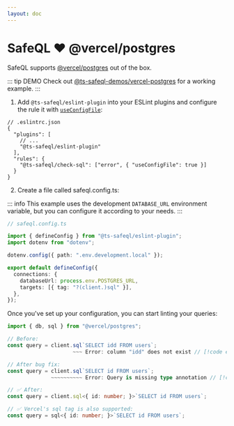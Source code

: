 ```yaml
---
layout: doc
---
```


# SafeQL :heart: @vercel/postgres

SafeQL supports [@vercel/postgres](https://vercel.com/docs/storage/vercel-postgres) out of the box.

::: tip DEMO
Check out [@ts-safeql-demos/vercel-postgres](https://github.com/ts-safeql/safeql/tree/main/demos/vercel-postgres) for a working example.
:::

1. Add `@ts-safeql/eslint-plugin` into your ESLint plugins and configure the rule it with [`useConfigFile`](/api/#useconfigfile):

```json{5,8}
// .eslintrc.json
{
  "plugins": [
    // ...
    "@ts-safeql/eslint-plugin"
  ],
  "rules": {
    "@ts-safeql/check-sql": ["error", { "useConfigFile": true }]
  }
}
```

2. Create a file called safeql.config.ts:

::: info
This example uses the development `DATABASE_URL` environment variable, but you can configure it according to your needs.
:::

```ts
// safeql.config.ts

import { defineConfig } from "@ts-safeql/eslint-plugin";
import dotenv from "dotenv";

dotenv.config({ path: ".env.development.local" });

export default defineConfig({
  connections: {
    databaseUrl: process.env.POSTGRES_URL,
    targets: [{ tag: "?(client.)sql" }],
  },
});
```

Once you've set up your configuration, you can start linting your queries:

```typescript
import { db, sql } from "@vercel/postgres";

// Before:
const query = client.sql`SELECT idd FROM users`;
                     ~~~ Error: column "idd" does not exist // [!code error]

// After bug fix:
const query = client.sql`SELECT id FROM users`;
              ~~~~~~~~~~ Error: Query is missing type annotation // [!code error]

// ✅ After:
const query = client.sql<{ id: number; }>`SELECT id FROM users`;

// ✅ Vercel's sql tag is also supported:
const query = sql<{ id: number; }>`SELECT id FROM users`;
```